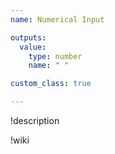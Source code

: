 ```yaml
---
name: Numerical Input

outputs:
  value:
    type: number
    name: " "

custom_class: true

---
```


!description


!wiki
